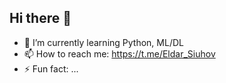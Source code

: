 ## Hi there 👋

- 🌱 I’m currently learning Python, ML/DL
- 📫 How to reach me: https://t.me/Eldar_Siuhov
- ⚡ Fun fact: ...

<!--
**eldarsiukhov/eldarsiukhov** is a ✨ _special_ ✨ repository because its `README.md` (this file) appears on your GitHub profile.

Here are some ideas to get you started:

- 🔭 I’m currently working on ...
- 🌱 I’m currently learning ...
- 👯 I’m looking to collaborate on ...
- 🤔 I’m looking for help with ...
- 💬 Ask me about ...
- 📫 How to reach me: ...
- 😄 Pronouns: ...
- ⚡ Fun fact: ...
-->
